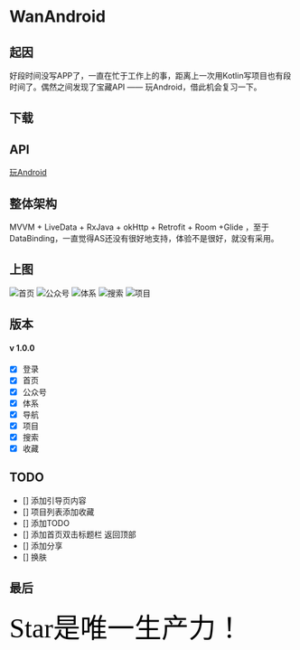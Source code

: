 # WanAndroid

## 起因
好段时间没写APP了，一直在忙于工作上的事，距离上一次用Kotlin写项目也有段时间了。偶然之间发现了宝藏API  —— 玩Android，借此机会复习一下。

## 下载


## API
[玩Android](https://www.wanandroid.com/blog/show/2)

## 整体架构
MVVM + LiveData + RxJava + okHttp + Retrofit + Room +Glide ，至于DataBinding，一直觉得AS还没有很好地支持，体验不是很好，就没有采用。

## 上图

![首页](https://github.com/KKaKa/WanAndroid/blob/master/img/GIF_1.gif)
![公众号](https://github.com/KKaKa/WanAndroid/blob/master/img/GIF_2.gif)
![体系](https://github.com/KKaKa/WanAndroid/blob/master/img/GIF_3.gif)
![搜索](https://github.com/KKaKa/WanAndroid/blob/master/img/GIF_4.gif)
![项目](https://github.com/KKaKa/WanAndroid/blob/master/img/GIF_5.gif)

## 版本
#### v 1.0.0
- [x] 登录
- [x] 首页
- [x] 公众号
- [x] 体系
- [x] 导航
- [x] 项目
- [x] 搜索
- [x] 收藏

## TODO
- [] 添加引导页内容
- [] 项目列表添加收藏
- [] 添加TODO
- [] 添加首页双击标题栏 返回顶部
- [] 添加分享
- [] 换肤

## 最后
<font color=#000000 size=7 face="黑体">Star是唯一生产力！</font> 

